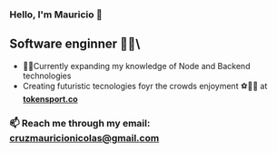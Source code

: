 ### Hello, I'm Mauricio  👋
## Software enginner 👨‍💻\
- 🔭🌱Currently expanding my knowledge of Node and Backend technologies
- Creating futuristic tecnologies foyr the crowds enjoyment ️⚽️🏀🏈 at [**tokensport.co**](https://tokensport.co/)

### 📫 Reach me through my email: cruzmauricionicolas@gmail.com
